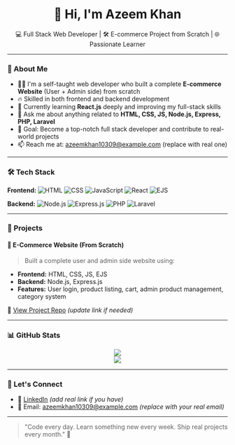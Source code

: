 <h1 align="center">👋 Hi, I'm Azeem Khan</h1>
<p align="center">💻 Full Stack Web Developer | 🛠️ E-commerce Project from Scratch | 🌐 Passionate Learner</p>

---

### 🚀 About Me
- 👨‍💻 I'm a self-taught web developer who built a complete **E-commerce Website** (User + Admin side) from scratch
- 🔥 Skilled in both frontend and backend development
- 🌱 Currently learning **React.js** deeply and improving my full-stack skills
- 💬 Ask me about anything related to **HTML, CSS, JS, Node.js, Express, PHP, Laravel**
- 🎯 Goal: Become a top-notch full stack developer and contribute to real-world projects
- 📫 Reach me at: azeemkhan10309@example.com (replace with real one)

---

### 🛠️ Tech Stack

**Frontend:**
![HTML](https://img.shields.io/badge/HTML-e34c26?style=flat-square&logo=html5&logoColor=white)
![CSS](https://img.shields.io/badge/CSS-264de4?style=flat-square&logo=css3&logoColor=white)
![JavaScript](https://img.shields.io/badge/JavaScript-f7df1e?style=flat-square&logo=javascript&logoColor=black)
![React](https://img.shields.io/badge/React-61DAFB?style=flat-square&logo=react&logoColor=black)
![EJS](https://img.shields.io/badge/EJS-black?style=flat-square&logo=javascript)

**Backend:**
![Node.js](https://img.shields.io/badge/Node.js-339933?style=flat-square&logo=nodedotjs&logoColor=white)
![Express.js](https://img.shields.io/badge/Express.js-000000?style=flat-square&logo=express&logoColor=white)
![PHP](https://img.shields.io/badge/PHP-777bb4?style=flat-square&logo=php&logoColor=white)
![Laravel](https://img.shields.io/badge/Laravel-ff2d20?style=flat-square&logo=laravel&logoColor=white)

---

### 💼 Projects

#### 🛒 E-Commerce Website (From Scratch)
> Built a complete user and admin side website using:
- **Frontend:** HTML, CSS, JS, EJS
- **Backend:** Node.js, Express.js
- **Features:** User login, product listing, cart, admin product management, category system

🔗 [View Project Repo](https://github.com/Azeemkhan10309/ecom-project) *(update link if needed)*

---

### 📊 GitHub Stats

<p align="center">
  <img src="https://github-readme-stats.vercel.app/api?username=Azeemkhan10309&show_icons=true&theme=tokyonight" />
  <br />
  <img src="https://github-readme-streak-stats.herokuapp.com?user=Azeemkhan10309&theme=tokyonight&hide_border=true" />
</p>

---

### 📌 Let's Connect
- 🔗 [LinkedIn](https://linkedin.com/in/your-profile) *(add real link if you have)*
- 📧 Email: azeemkhan10309@example.com *(replace with your real email)*

---

> "Code every day. Learn something new every week. Ship real projects every month." 🚀

